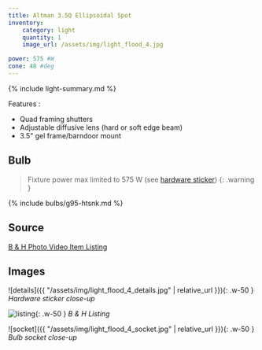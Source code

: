 ```yaml
---
title: Altman 3.5Q Ellipsoidal Spot
inventory:
    category: light
    quantity: 1
    image_url: /assets/img/light_flood_4.jpg

power: 575 #W
cone: 48 #deg
---
```


{% include light-summary.md %}

Features
:  
- Quad framing shutters
- Adjustable diffusive lens (hard or soft edge beam)
- 3.5" gel frame/barndoor mount

## Bulb

> Fixture power max limited to 575 W (see [hardware sticker](#images))
{: .warning }

{% include bulbs/g95-htsnk.md %}

## Source

[B & H Photo Video Item Listing](https://www.bhphotovideo.com/c/product/1069190-REG/altman_3_5q_5_mt_sl_3_5q_5_mt_ellipsoidal_48_degree.html/overview)

## Images

![details]({{ "/assets/img/light_flood_4_details.jpg" | relative_url }}){: .w-50 }
_Hardware sticker close-up_

![listing](https://www.bhphotovideo.com/cdn-cgi/image/fit=scale-down,width=500,quality=95/https://www.bhphotovideo.com/images/images500x500/altman_3_5q_5_mt_sl_3_5q_5_mt_ellipsoidal_48_degree_1411389358_1069190.jpg){: .w-50 }
_B & H Listing_

![socket]({{ "/assets/img/light_flood_4_socket.jpg" | relative_url }}){: .w-50 }
_Bulb socket close-up_